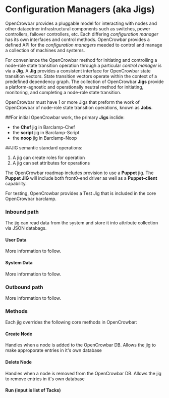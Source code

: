 # Configuration Managers (aka Jigs)

OpenCrowbar provides a pluggable model for interacting with nodes and other datacetner infrastructural components such as switches, power controllers, failover controllers, etc. Each differing *configuration manager* has its own interfaces and control methods. OpenCrowbar provides a defined API for the *configuration managers* meeded to control and manage a collection of machines and systems.

For convenience the OpenCrowbar method for initiating and controlling a node-role state transition operation through a particular *control manager* is via a **Jig**.  A **Jig** provides a consistent interface for OpenCrowbar state transition vectors. State transition vectors operate within the context of a predefined dependency graph.  The collection of OpenCrowbar **Jigs** provide a platform-agnostic and operationally neutral method for initiating, monitoring, and completing a node-role state transition.


OpenCrowbar must have 1 or more Jigs that preform the work of OpenCrowbar of node-role state transition operations, known as **Jobs**.

##For initial OpenCrowbar work, the primary **Jigs** inclide:
* the **Chef** jig in Barclamp-Chef
* the **script** jig in Barclamp-Script
* the **noop** jig in Barclamp-Noop

##JIG semantic standard operations:

1. A jig can create roles for operation
1. A jig can set attributes for operations

The OpenCrowbar roadmap includes provision to use a **Puppet** jig.  The **Puppet JIG** will include both front0-end driver as well as a **Puppet-client** capability.

For testing, OpenCrowbar provides a Test Jig that is included in the core OpenCrowbar barclamp.

### Inbound path

The jig can read data from the system and store it into attribute collection via JSON databags.

#### User Data
More information to follow.

#### System Data
More information to follow.

### Outbound path
More information to follow.

### Methods 
Each jig overrides the following core methods in OpenCrowbar:

#### Create Node
Handles when a node is added to the OpenCrowbar DB.  Allows the jig to make approporate entries in it's own database

#### Delete Node
Handles when a node is removed from the OpenCrowbar DB.  Allows the jig to remove entries in it's own database

#### Run (input is list of Tacks)

